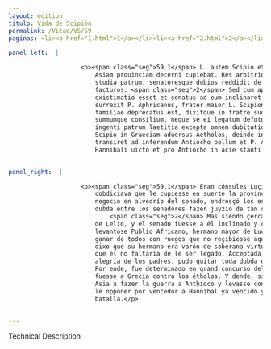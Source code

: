 ```yaml
---
layout: edition
titulo: Vida de Scipión
permalink: /Vitae/VS/59
paginas: <li><a href="1.html">1</a></li><li><a href="2.html">2</a></li><li><a href="3.html">3</a></li><li><a href="4.html">4</a></li><li><a href="5.html">5</a></li><li><a href="6.html">6</a></li><li><a href="7.html">7</a></li><li><a href="8.html">8</a></li><li><a href="9.html">9</a></li><li><a href="10.html">10</a></li><li><a href="11.html">11</a></li><li><a href="12.html">12</a></li><li><a href="13.html">13</a></li><li><a href="14.html">14</a></li><li><a href="15.html">15</a></li><li><a href="16.html">16</a></li><li><a href="17.html">17</a></li><li><a href="18.html">18</a></li><li><a href="19.html">19</a></li><li><a href="20.html">20</a></li><li><a href="21.html">21</a></li><li><a href="22.html">22</a></li><li><a href="23.html">23</a></li><li><a href="24.html">24</a></li><li><a href="25.html">25</a></li><li><a href="26.html">26</a></li><li><a href="27.html">27</a></li><li><a href="28.html">28</a></li><li><a href="29.html">29</a></li><li><a href="30.html">30</a></li><li><a href="31.html">31</a></li><li><a href="32.html">32</a></li><li><a href="33.html">33</a></li><li><a href="34.html">34</a></li><li><a href="35.html">35</a></li><li><a href="36.html">36</a></li><li><a href="37.html">37</a></li><li><a href="38.html">38</a></li><li><a href="39.html">39</a></li><li><a href="40.html">40</a></li><li><a href="41.html">41</a></li><li><a href="42.html">42</a></li><li><a href="43.html">43</a></li><li><a href="44.html">44</a></li><li><a href="45.html">45</a></li><li><a href="46.html">46</a></li><li><a href="47.html">47</a></li><li><a href="48.html">48</a></li><li><a href="49.html">49</a></li><li><a href="50.html">50</a></li><li><a href="51.html">51</a></li><li><a href="52.html">52</a></li><li><a href="53.html">53</a></li><li><a href="54.html">54</a></li><li><a href="55.html">55</a></li><li><a href="56.html">56</a></li><li><a href="57.html">57</a></li><li><a href="58.html">58</a></li><li><a href="59.html">59</a></li><li><a href="60.html">60</a></li><li><a href="61.html">61</a></li><li><a href="62.html">62</a></li><li><a href="63.html">63</a></li><li><a href="64.html">64</a></li><li><a href="65.html">65</a></li><li><a href="66.html">66</a></li><li><a href="67.html">67</a></li><li><a href="68.html">68</a></li><li><a href="69.html">69</a></li><li><a href="70.html">70</a></li><li><a href="71.html">71</a></li><li><a href="72.html">72</a></li><li><a href="73.html">73</a></li><li><a href="74.html">74</a></li>

panel_left:  |

                    <p><span class="seg">59.1</span> L. autem Scipio et C. Lelius consules erant et uterque sibi
                        Asiam prouinciam decerni cupiebat. Res arbitrio senatus permissa erexit
                        studia patrum, senatoresque dubios reddidit de tantis uiris iudicium
                        facturos. <span class="seg">2</span> Sed cum apud patres maior Lelii gratia, maior etiam
                        existimatio esset et senatus ad eum inclinaret negociumque deferret,
                        surrexit P. Aphricanus, frater maior L. Scipionis, et illam ignominiam
                        familiae deprecatus est, dixitque in fratre suo summam uirtutem esse
                        summumque consilium, neque se ei legatum defuturum. Extemplo haec uox
                        ingenti patrum laetitia excepta omnem dubitationem <span class="tooltip">ex eorum animis<span class="tooltiptext">eorum ex animis <span class="siglas">U</span> </span></span> dempsit. <span class="seg">3</span> Decretum est igitur frequenti senatu, ut L.
                        Scipio in Graeciam aduersus Aetholos, deinde in Asiam, si ei uisum esset,
                        transiret ad inferendum Antiocho bellum et P. Aphricanum secum duceret, quem
                        Hannibali uicto et pro Antiocho in acie stanti uictorem opponeret.</p>
                

panel_right:  |

                    <p><span class="seg">59.1</span> Eran cónsules Luçio Scipión y Gayo Lelio y cada uno d'ellos
                        cobdiciava que le cupiesse en suerte la provincia de Asia. Dexado este
                        negocio en alvedrío del senado, endresçó los estudios de los padres y puso
                        dubda entre los senadores fazer juyzio de tan señalados varones.
                            <span class="seg">2</span> Mas siendo çerca de los padres mayor la graçia y estimaçión
                        de Lelio, y el senado fuesse a él inclinado y consentiesse en su favor,
                        levantose Publio Africano, hermano mayor de Lucio Scipión, y tovo manera de
                        ganar de todos con ruegos que no reçibiesse aquella mengua su familia, y
                        dixo que su hermano era varón de soberana virtud y de soberano consejo, y
                        que él no faltaría de le ser legado. Acceptada luego esta boz con muy grande
                        alegría de los padres, pudo quitar toda dubda de sus ánimos. <span class="seg">3</span>
                        Por ende, fue determinado en grand concurso del senado que Lucio Scipión
                        fuesse a Grecia contra los étholos. Y dende, si le pareciesse, passasse en
                        Asia a fazer la guerra a Anthíoco y levasse consigo a Publio Africano para
                        le opponer por vencedor a Hanníbal ya vencido y a Anthíoco en la
                        batalla.</p>
                

---
```


Technical Description 